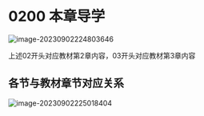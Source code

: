 # 0200 本章导学

![image-20230902224803646](https://img.yatjay.top/md/image-20230902224803646.png)

上述02开头对应教材第2章内容，03开头对应教材第3章内容

## 各节与教材章节对应关系

![image-20230902225018404](https://img.yatjay.top/md/image-20230902225018404.png)